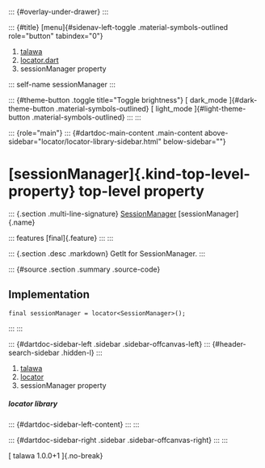 ::: {#overlay-under-drawer}
:::

::: {#title}
[menu]{#sidenav-left-toggle .material-symbols-outlined role="button"
tabindex="0"}

1.  [talawa](../index.html)
2.  [locator.dart](../locator/)
3.  sessionManager property

::: self-name
sessionManager
:::

::: {#theme-button .toggle title="Toggle brightness"}
[ dark_mode ]{#dark-theme-button .material-symbols-outlined} [
light_mode ]{#light-theme-button .material-symbols-outlined}
:::
:::

::: {role="main"}
::: {#dartdoc-main-content .main-content above-sidebar="locator/locator-library-sidebar.html" below-sidebar=""}
<div>

# [sessionManager]{.kind-top-level-property} top-level property

</div>

::: {.section .multi-line-signature}
[SessionManager](../services_session_manager/SessionManager-class.html)
[sessionManager]{.name}

::: features
[final]{.feature}
:::
:::

::: {.section .desc .markdown}
GetIt for SessionManager.
:::

::: {#source .section .summary .source-code}
## Implementation

``` language-dart
final sessionManager = locator<SessionManager>();
```
:::
:::

::: {#dartdoc-sidebar-left .sidebar .sidebar-offcanvas-left}
::: {#header-search-sidebar .hidden-l}
:::

1.  [talawa](../index.html)
2.  [locator](../locator/)
3.  sessionManager property

##### locator library

::: {#dartdoc-sidebar-left-content}
:::
:::

::: {#dartdoc-sidebar-right .sidebar .sidebar-offcanvas-right}
:::
:::

[ talawa 1.0.0+1 ]{.no-break}
